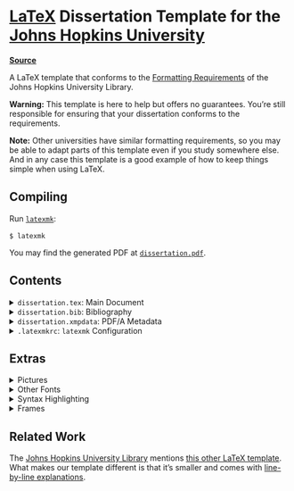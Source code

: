 # [LaTeX](https://www.latex-project.org) Dissertation Template for the [Johns Hopkins University](https://www.jhu.edu)

[**Source**](https://github.com/leafac/latex-dissertation-template-for-the-johns-hopkins-university)

A LaTeX template that conforms to the [Formatting Requirements](https://www.library.jhu.edu/library-services/electronic-theses-dissertations/formatting-requirements/) of the Johns Hopkins University Library.

**Warning:** This template is here to help but offers no guarantees. You’re still responsible for ensuring that your dissertation conforms to the requirements.

**Note:** Other universities have similar formatting requirements, so you may be able to adapt parts of this template even if you study somewhere else. And in any case this template is a good example of how to keep things simple when using LaTeX.

## Compiling

Run [`latexmk`](https://ctan.org/pkg/latexmk):

```
$ latexmk
```

You may find the generated PDF at [`dissertation.pdf`](dissertation.pdf).

## Contents

<details>
<summary><code>dissertation.tex</code>: Main Document</summary>

```latex
\documentclass[12pt, oneside]{book}
```

The `book` document class by itself already conforms to most of the formatting requirements and it’s one of the default document classes included with LaTeX.

The `12pt` option increases the font size of the body text from the default `10pt`. This is optional, because the formatting requirements would allow for `10pt`, but combined with a wider margin (see below), a bigger font reduces line length, which makes the document [more comfortable to read](https://practicaltypography.com/line-length.html).

The `oneside` option has two effects. First, it prevents LaTeX from inserting blank pages so that every chapter would start on a right-facing page. Second, it makes the margins the same on all pages, instead of the default behavior which is to account for binding and make the wider margin alternate on left- and right-facing pages.

```latex
\usepackage[a-1b]{pdfx}
```

Including the [`pdfx` package](https://ctan.org/pkg/pdfx) with the `a-1b` option tells LaTeX to produce the specific kind of PDF that the library requires: PDF/A. A PDF/A is a special kind of PDF meant for **a**rchival, which is different from a regular PDF in three ways. First, it includes metadata for indexing, which you must specify in a file called `dissertation.xmpdata` (see below). Second, it includes all the data necessary to reproduce the document well into the future; for example, it embeds the fonts used in the document. And third, it doesn’t contain interactive content such as video, audio, JavaScript, and so forth.

For technical reasons, the `pdfx` package can’t guarantee that the produced PDF complies to the PDF/A standard, so you must validate it yourself. The golden standard for this kind of validation is [Adobe Acrobat Pro DC](https://acrobat.adobe.com/us/en/acrobat/acrobat-pro.html), which includes a tool called **Preflight** capable of detecting problems and fixing them. But Adobe Acrobat Pro DC is paid, so you may prefer to use an [online validator](https://www.pdf-online.com/osa/validate.aspx) instead. Beware that these alternative tools may not be completely accurate.

<p align="center">
<img alt="PDF/A validation online" src="docs/pdfa-validation.png" width="832" />
</p>

```latex
\hypersetup{hidelinks, bookmarksnumbered}
```

Configuration for the [`hyperref` package](https://ctan.org/pkg/hyperref), which is included by `pdfx` (see above).

The `hidelinks` option tells `hyperref` to **not** to decorate links with colored boxes:

| Without `hidelinks`                                                           | With `hidelinks`                                                        |
| ----------------------------------------------------------------------------- | ----------------------------------------------------------------------- |
| <img alt="Without hidelinks" src="docs/hidelinks--without.png" width="793" /> | <img alt="With hidelinks" src="docs/hidelinks--with.png" width="825" /> |

The `bookmarksnumbered` option tells `hyperref` to include the numbers of the sections on the table of contents displayed by PDF viewers:

| Without `bookmarksnumbered`                                                                   | With `bookmarksnumbered`                                                                |
| --------------------------------------------------------------------------------------------- | --------------------------------------------------------------------------------------- |
| <img alt="Without bookmarksnumbered" src="docs/bookmarksnumbered--without.png" width="810" /> | <img alt="With bookmarksnumbered" src="docs/bookmarksnumbered--with.png" width="810" /> |

```latex
\usepackage{tocbibind}
```

Including the [`tocbibind` package](https://ctan.org/pkg/tocbibind) causes the Bibliography to appear on the table of contents.

```latex
\usepackage[top = 1in, right = 1in, bottom = 1in, left = 1.5in]{geometry}
```

The [`geometry` package](https://ctan.org/pkg/geometry) sets the margins. The formatting requirements allow for a left of margin of either 1″ (which they recommend for documents that are presented only on screen) or 1.5″ (which they recommend for documents that may be printed, where the extra space accounts for the binding). We use a left of margin of 1.5″ even if the document is presented only on screen because, combined with a bigger font (see above), a wider margin reduces line length, which makes the document [more comfortable to read](https://practicaltypography.com/line-length.html).

```latex
\pagestyle{plain}
```

The `plain` page style sets the page numbers centered on the bottom margin. It also removes unnecessary decorations, for example, headers with the name of the current chapter.

```latex
\usepackage[doublespacing]{setspace}
```

The [`setspace` package](https://ctan.org/pkg/setspace) with the `doublespacing` option sets double space between lines in the text body.

```latex
\begin{document}

\frontmatter
```

The body of the document and the front matter begin. The front matter is different from the rest of the document in two ways. First, the chapters (for example, **Abstract**, **Acknowledgements**, and so forth) aren’t numbered. And second, the page numbers use Roman numerals (for example, i, ii, iii, and so forth) instead of Arabic numerals (for example, 1, 2, 3, and so forth).

```latex
\begin{center}
\begin{singlespace}
```

The beginning of the title page.

The `center` environment makes the contents of the title page centered within the margins.

The `singlespace` environment sets a single space between the lines of the title page. (The `singlespace` environment is provided by the `setspace` package we included above.)

**Note:** We don’t use the LaTeX facilities for creating title pages because they don’t follow the formatting requirements: the `\maketitle` command doesn’t give enough control over the appearance, and the `titlepage` environment causes the title page to not count toward the page count.

```latex
\vspace*{0.5in}
```

There must be a space of 1.5″ before the title, which we accomplish with a margin of 1″ (see above) plus a **v**ertical **space** of 0.5″. We use `\vspace*` instead of `\vspace` to prevent LaTeX from collapsing the space with the margin.

```latex
\textbf{\uppercase{!!TITLE!!}}
```

The `\textbf` command makes the title bold.

The `\uppercase` command makes the title all capital letters.

```latex
\vspace*{1in}

by\\!!AUTHOR!!

\vspace*{1.5in}

A dissertation submitted to Johns Hopkins University\\in conformity with the requirements for the degree of !!DEGREE, FOR EXAMPLE, “Doctor of Philosophy”!!

\vspace*{0.5in}

Baltimore, Maryland\\!!DATE, FOR EXAMPLE, “August 2020”!!
```

The rest of the information that must appear on the title page, separated by vertical spaces.

The `\\` causes a line break. If the title is too long, use `\\` to ensure that the line break appears in a desirable position.

```latex
\end{singlespace}
\end{center}

\thispagestyle{empty}
\clearpage
```

The end of the title page.

First, we close the `singlespace` and the `center` environments.

Then, we set the page style for the title page as `empty`, which hides the page number (though the page still counts toward the page count).

Finally, we use the `\clearpage` command so that the following material starts on a new page. (This isn’t strictly necessary because the following material is a `\chapter{}`, which already starts on a new page, but it’s a good measure to use the `\clearpage` command nonetheless.)

```latex
\chapter{Abstract}

!!TODO!!

\paragraph{Primary Reader and Advisor:}

!!TODO!!

\paragraph{Readers:}

!!TODO!!

!!OPTIONAL EXTRA CHAPTERS, FOR EXAMPLE, “Acknowledgements” AND “Dedication”!!
```

The rest of the front matter.

```latex
\tableofcontents
\listoftables
\listoffigures
```

The table of contents, and the lists of tables and figures. You may remove the lists if you don’t have tables or figures in your dissertation.

```latex
\mainmatter
```

The beginning of the main matter, which has two effects. First, the chapters are numbered. And second, the page count resets to 1 and uses Arabic numerals (for example, 1, 2, 3, and so forth) instead of Roman numerals (for example, i, ii, iii, and so forth).

```latex
\chapter{Introduction}

!!TODO!!

!!EXAMPLE CITATION: \cite{template}!!
```

This is where the body of the dissertation lives. Add chapters here with the rest of your material (that’s the hard part!).

The example citation refers to an entry on the `dissertation.bib` file (see below).

```latex
\appendix

\chapter{Example Appendix}

!!OPTIONAL!!
```

The beginning of the appendix, which changes the counter of the chapters from numbers (for example, 1, 2, 3, and so forth) to letters (for example, A, B, C, and so forth). Either add chapters here or remove the appendix altogether.

```latex
\backmatter
```

The beginning of the back matter, which makes the chapters unnumbered again, as they were in the front matter.

```latex
\bibliographystyle{plain}
\bibliography{\jobname}
```

The bibliography.

The `plain` style sets the citations as numbers, for example, `[29]`.

The `\jobname` makes BibTeX look for the the bibliography in a file named `dissertation.bib`. If you change the name of this file from `dissertation.tex` to `something-else.tex`, then change the bibliography from `dissertation.bib` to `something-else.bib` as well.

```latex
\chapter{Biographical Statement}

!!TODO!!
```

The biographical statement appears on the last page of the document.

```latex
\end{document}
```

The end of the document.

</details>

<details>
<summary><code>dissertation.bib</code>: Bibliography</summary>

```bib
@misc{template,
  author = "Leandro Facchinetti",
  title = "{LaTeX} {Dissertation} {Template} for the {Johns} {Hopkins} {University}",
  howpublished = "\url{https://github.com/leafac/latex-dissertation-template-for-the-johns-hopkins-university}",
  note = "Accessed 2020-03-13"
}
```

The existing content is just an example of an entry. For more on managing a bibliography, refer to the [BibTeX](https://ctan.org/pkg/bibtex) documentation. Or use a citation manager such as [Zotero](https://www.zotero.org) or [BibDesk](https://bibdesk.sourceforge.io), which produce a `.bib` file.

</details>

<details>
<summary><code>dissertation.xmpdata</code>: PDF/A Metadata</summary>

```latex
\Title{!!TODO!!}
\Author{!!TODO!!}
\Language{!!TODO, FOR EXAMPLE, “en-US”!!}
\Keywords{!!TODO!!\sep !!TODO!!\sep ...}
\Subject{!!TODO!!}
```

See the discussion about PDF/A in the section on `dissertation.tex` above. You may inspect some of the metadata using, for example, Preview in macOS by going to **Tools > Show Inspector**:

<p align="center">
<img alt="Metadata in Preview" src="docs/metadata.png" width="366" />
</p>

For more information, including other fields that you may configure in this file, refer to the documentation for the [`pdfx` package](https://ctan.org/pkg/pdfx).

</details>

<details>
<summary><code>.latexmkrc</code>: <code>latexmk</code> Configuration</summary>

```
$pdf_mode = 1;
```

Configure [`latexmk`](https://ctan.org/pkg/latexmk) (see [§ Compiling](#compiling)) to produce a PDF using the [`pdflatex`](https://ctan.org/pkg/pdftex) executable, instead of the default which is to produce a DVI using the `latex` executable.

</details>

## Extras

<details>
<summary>Pictures</summary>

To include pictures in your document, use the [`graphicx` package](https://ctan.org/pkg/graphicx). Add the following before `\begin{document}` in `dissertation.tex`:

```latex
\usepackage{graphicx}
```

Then, anywhere in the document, include a picture with the following

```latex
\includegraphics{picture.pdf-or-png-or-jpg-and-so-forth}
```

Watch [this video](https://www.leafac.com/using-keynote-to-draw-figures-for-latex-documents/) for more advice on how to draw pictures for LaTeX documents using [Keynote](https://www.apple.com/keynote/) on macOS.

</details>

<details>
<summary>Other Fonts</summary>

**Warning:** Other fonts may not include the metadata necessary to produce a valid PDF/A (see the discussion about PDF/A in the section on `dissertation.tex` above). Test the document produced with other fonts on a PDF/A validator.

The default LaTeX fonts have been overused in academia. You may use other fonts that are already included in most LaTeX distributions by following the instructions from [The LaTeX Font Catalog](https://tug.org/FontCatalogue/).

Alternatively, you may use the fonts installed on your operating system. These are the same fonts that appear in the font selector of other software you use: they are the fonts that come with the operating system and the fonts that you installed. There are two steps to accomplish this: first, you have to compile your document with the [`lualatex` executable](http://www.luatex.org) instead of `pdflatex`; and second, you have to specify which fonts to use.

To compile your document with the `lualatex` executable, which is already included in most LaTeX distributions, you just have to instruct `latexmk` to use `lualatex` by adding the following to `.latexmkrc`:

```
$pdflatex = 'lualatex %O %S';
```

**Note:** If you’re also using a syntax highlighter (see below), then include the `-shell-escape` option as well.

The `$pdflatex` variable specifies which command to run to produce a PDF. The `%O` stands for the compiler **o**ptions passed when invoking `latexmk` (for example, `-file-line-error`) and the `%S` stands for the **s**ource file (for example, `dissertation.tex`).

**Note:** We could instead have changed `$pdf_mode = 1;` to `$pdf_mode = 4;`, but tools like [LaTeX Workshop](https://marketplace.visualstudio.com/items?itemName=James-Yu.latex-workshop) overwrite that option.

**Note:** Like the `lualatex` executable, the `xelatex` executable also allows for using the fonts installed on your operating system, but it’s more difficult to configure with the `pdfx` package to generate a PDF/A.

To specify which fonts to use, add the following before `\begin{document}` in `dissertation.tex`:

```latex
\usepackage{fontspec, unicode-math}
\setmainfont{Charter}
\setmonofont{Menlo}[Scale = MatchLowercase]
\setmathfont{Asana Math}
```

The [`fontspec` package](https://ctan.org/pkg/fontspec) allows for selecting text fonts, and the [`unicode-math` package](https://ctan.org/pkg/unicode-math) allows for selecting mathematical fonts.

In this example, the main font of the document is set to [Charter](https://practicaltypography.com/charter.html), which is installed by default on macOS. You may select another font by using its name, which you may find in the font selector of other software you use.

In this example, the monospaced font is set to Menlo, which is also installed by default on macOS. Again, you may select another font by using its name.

In this example, the mathematical font is Asana Math, which comes with the `unicode-math` package.

**Note:** If you need to collaborate with other people who may not have the same fonts installed on their computers, then you have two options. First, you may use fonts compatible with the `lualatex` executable that come with most LaTeX distributions; they’re marked with “[OTF or TTF available]” on [The LaTeX Font Catalog](https://tug.org/FontCatalogue/). Second, you may include the font files along with the LaTeX source files for your document. See the documentation for the [`fontspec` package](https://ctan.org/pkg/fontspec) for more details.

</details>

<details>
<summary>Syntax Highlighting</summary>

If you include source code in your dissertation, then it’s a good idea to syntax highlight it. To accomplish this, you must follow three steps: first, install an external program to do syntax highlighting; second, configure `latexmk` to allow the LaTeX compiler to call this external program; and third, include the [`minted` package](https://ctan.org/pkg/minted), which calls this external program from within LaTeX.

As an external program to do syntax highlighting, install [Shiki LaTeX](https://www.npmjs.com/package/shiki-latex).

**Note:** Traditionally the external program used to do syntax highlighting is [Pygments](https://pygments.org), but [Shiki](https://shiki.matsu.io) generally yields better results.

**Disclaimer:** [I](https://www.leafac.com) developed Shiki LaTeX.

To configure `latexmk` to allow the LaTeX compiler to call Shiki LaTeX, add the following to `.latexmkrc`:

```
$pdflatex = 'pdflatex -shell-escape %O %S';
```

**Note:** If you’re also using other fonts (see above), then replace `pdflatex` with `lualatex`.

The `-shell-escape` option allows the LaTeX compiler to call external programs.

**Warning:** You must trust the LaTeX source for the document you’re compiling with the `-shell-escape` option, because you’re granting it the privilege to run arbitrary commands on your machine.

To include the `minted` package, add the following before `\begin{document}` in `dissertation.tex`:

```latex
\usepackage{minted}
\renewcommand{\MintedPygmentize}{./node_modules/.bin/shiki-minted}
\setminted{fontsize = \footnotesize, baselinestretch = 1.2}
\setmintedinline{fontsize = \normalsize}
```

The `\renewcommand` line tells `minted` to use Shiki LaTeX instead of the default Pygments.

The `\setminted` line tells `minted` to use a smaller font and a smaller space between lines in code listings.

The `\setmintedinline` line tells `minted` to use the normal font size in inline code, as opposed to the smaller font size we set above for code listings.

Finally, the following is an example of a code listing that is highlighted as [TypeScript](https://www.typescriptlang.org):

```latex
\begin{minted}{ts}
export function evaluate(input: string): string {
  return prettify(run(parse(input)));
}
\end{minted}
```

<p align="center">
<img alt="Syntax higlighting: Listing" src="docs/syntax-highlighting--listing.png" width="473" />
</p>

And the following is an example of inline code that is highlighted as JavaScript:

```latex
arrays (for example, \mintinline{js}{["Leandro", 29]}),
```

<p align="center">
<img alt="Syntax higlighting: Inline" src="docs/syntax-highlighting--inline.png" width="391" />
</p>

See the documentation for the [`minted` package](https://ctan.org/pkg/minted) for more information.

</details>

<details>
<summary>Frames</summary>

Frames are useful to set apart material that demands extra attention, that should be easy to find while skimming, or that is an aside which may be skipped, for example:

<p align="center">
<img alt="Frame" src="docs/frame.png" width="788" />
</p>

To use frames in a document, include the [`mdframed` package](https://ctan.org/pkg/mdframed) by adding the following before `\begin{document}` in `dissertation.tex`:

```latex
\usepackage[framemethod = tikz, middlelinewidth = 1pt, roundcorner = 3pt]{mdframed}
```

The `framemethod` option tells `mdframed` to use the [`TikZ` package](https://www.ctan.org/pkg/pgf) to draw the frames, which is necessary for round corners.

The `middlelinewidth` option specifies how thick are the frames.

The `roundcorner` option specifies roudned corners for the frames.

Finally, the following is an example of some framed material:

```latex
\begin{mdframed}[frametitle = {Technical Terms}]
Yocto-JavaScript is a representation of something called the \emph{$\lambda$-calculus}~\cite[§~6]{understanding-computation}.
\end{mdframed}
```

</details>

## Related Work

The [Johns Hopkins University Library](https://www.library.jhu.edu/library-services/electronic-theses-dissertations/formatting-requirements/) mentions [this other LaTeX template](https://github.com/jrclayton/jhu-dissertation-mwe). What makes our template different is that it’s smaller and comes with [line-by-line explanations](#contents).
